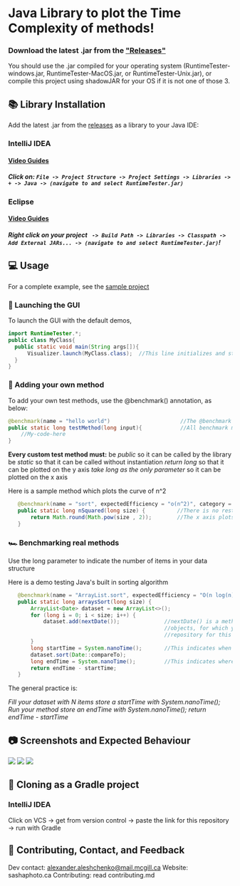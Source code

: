 # Java Library to plot the Time Complexity of methods!
### Download the latest .jar from the ["Releases"](https://github.com/TheBigSasha/RuntimeTester/releases)
You should use the .jar compiled for your operating system (RuntimeTester-windows.jar, RuntimeTester-MacOS.jar, or RuntimeTester-Unix.jar), or compile this project using shadowJAR for your OS if it is not one of those 3.

## 📚 Library Installation
Add the latest .jar from the [releases](https://github.com/TheBigSasha/RuntimeTester/releases) as a library to your Java IDE:

### IntelliJ IDEA
#### [Video Guides](https://www.youtube.com/watch?v=FBoE2F2152s&list=PLFvevpoGcNCs0p6QQOEASIuCRwDJAeioA&ab_channel=COMP250) 
##### Click on: ```File -> Project Structure -> Project Settings -> Libraries -> + -> Java -> (navigate to and select RuntimeTester.jar)```

### Eclipse
#### [Video Guides](https://www.youtube.com/watch?v=dofSJCqE9qE&list=PLFvevpoGcNCs5z8OeGYkws02bBrfeonVP&ab_channel=COMP250)
##### Right click on your project ``` -> Build Path -> Libraries -> Classpath -> Add External JARs... -> (navigate to and select RuntimeTester.jar)```!

## 💻 Usage
For a complete example, see the [sample project](https://github.com/TheBigSasha/RuntimeTester_DemoProject)

### 🚀 Launching the GUI
To launch the GUI with the default demos,
```java
import RuntimeTester.*;
public class MyClass{
  public static void main(String args[]){
      Visualizer.launch(MyClass.class);  //This line initializes and starts the GUI application. The class(es) you pass as parameters will be scanned for test methods.
  }
}
```
### 🧠 Adding your own method
To add your own test methods, use the @benchmark() annotation, as below:
```java
@benchmark(name = "hello world")                      //The @benchmark annotation has a required property "name", all others are optional
public static long testMethod(long input){            //All benchmark methods must be public, take long, return long
    //My-code-here
}
```
**Every custom test method must:**
  be _public_ so it can be called by the library
  be _static_ so that it can be called without instantiation
  _return long_ so that it can be plotted on the y axis
  _take long as the only parameter_ so it can be plotted on the x axis
  
 Here is a sample method which plots the curve of n^2
 ```java
    @benchmark(name = "sort", expectedEfficiency = "o(n^2)", category = "Math demos", theoretical = true)
    public static long nSquared(long size) {          //There is no restriction on method name
        return Math.round(Math.pow(size , 2));        //The x axis plots size and the y axis plots what is returned
    }
 ```

### 🏎️ Benchmarking real methods
Use the long parameter to indicate the number of items in your data structure

Here is a demo testing Java's built in sorting algorithm

 ```java
    @benchmark(name = "ArrayList.sort", expectedEfficiency = "O(n log(n))", category = "Java Builtin")
    public static long arraysSort(long size) {
        ArrayList<Date> dataset = new ArrayList<>();
        for (long i = 0; i < size; i++) {
            dataset.add(nextDate());              //nextDate() is a method which randonly generates Java.Util.Date
                                                  //objects, for which you can find source code in the demonstration
                                                  //repository for this library (link below)
        }
        long startTime = System.nanoTime();       //This indicates when the timer on the method starts
        dataset.sort(Date::compareTo);
        long endTime = System.nanoTime();         //This indicates where the timer on the method ends
        return endTime - startTime;
    }
```

The general practice is:

  _Fill your dataset with N items
  store a startTime with System.nanoTime();
  Run your method
  store an endTime with System.nanoTime();
  return endTime - startTime_

## 📷 Screenshots and Expected Behaviour

![](https://sashaphotoca.files.wordpress.com/2020/10/2020-10-19-12_19_36-runtime-efficiency-wizard-comp250.png)
![](https://sashaphotoca.files.wordpress.com/2020/10/2020-10-19-12_18_06-runtime-efficiency-wizard-comp250.png)
![](https://sashaphotoca.files.wordpress.com/2020/10/2020-10-19-12_07_26-runtime-efficiency-wizard-comp250.png)

## 📁 Cloning as a Gradle project
### IntelliJ IDEA
Click on VCS -> get from version control -> paste the link for this repository -> run with Gradle

## 💖 Contributing, Contact, and Feedback
Dev contact: alexander.aleshchenko@mail.mcgill.ca
Website: sashaphoto.ca
Contributing: read contributing.md
